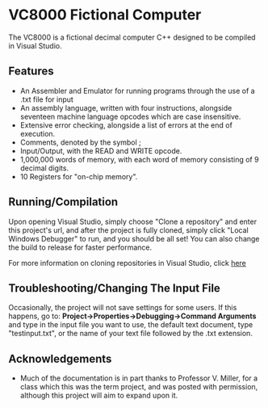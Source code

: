 # VC8000 Fictional Computer

The VC8000 is a fictional decimal computer C++ designed to be compiled in Visual Studio. 
## Features

 - An Assembler and Emulator for running programs through the use of a .txt file for input
 - An assembly language, written with four instructions, alongside seventeen machine language opcodes which are case insensitive.
 - Extensive error checking, alongside a list of errors at the end of execution.
 - Comments, denoted by the symbol ;
 - Input/Output, with the READ and WRITE opcode.
 - 1,000,000 words of memory, with each word of memory consisting of 9 decimal digits.
 - 10 Registers for "on-chip memory".

## Running/Compilation

Upon opening Visual Studio, simply choose "Clone a repository" and enter this project's url, and after the project is fully cloned, simply click "Local Windows Debugger" to run, and you should be all set! You can also change the build to release for faster performance. 

For more information on cloning repositories in Visual Studio, click [here](https://docs.microsoft.com/en-us/visualstudio/get-started/tutorial-open-project-from-repo?view=vs-2022)

## Troubleshooting/Changing The Input File
Occasionally, the project will not save settings for some users. If this happens, go to:
**Project->Properties->Debugging->Command Arguments**
and type in the input file you want to use, the default text document, type "testinput.txt", or the name of your text file followed by the .txt extension. 

## Acknowledgements 

 - Much of the documentation is in part thanks to Professor V. Miller, for a class which this was the term project, and was posted with permission, although this project will aim to expand upon it.  
